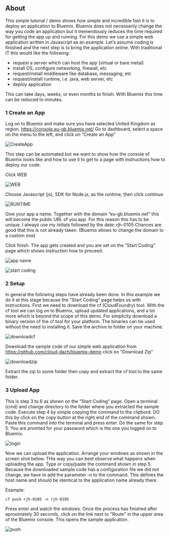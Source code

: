 ## About

This simple tutorial / demo shows how simple and incredible fast it is to deploy an application to Bluemix. Bluemix does not necessarily change the way you code an application but it tremendously reduces the time required for getting the app up and running. For this demo we use a simple web application written in Javascript as an example. Let’s assume coding is finished and the next step is to bring the application online. With traditional IT this would like the following:

-	request a server which can host the app (virtual or bare metal)
-	install OS, configure networking, firewall, etc
-	request/install middleware like database, messaging, etc
-	request/install runtime, i.e. java, web server, etc
-	deploy application

This can take days, weeks, or even months to finish. With Bluemix this time can be reduced to minutes.

### 1 Create an App
Log on to Bluemix and make sure you have selected United Kingdom as region. 
https://console.eu-gb.bluemix.net/
Go to dashboard, select a space on the menu to the left, and click on “Create an App”

![CreateApp](/docs/create-app.png)

This step can be automated but we want to show how the console of Bluemix looks like and how to use it to get to a page with instructions how to deploy our code.

Click WEB

![WEB](/docs/kind.png)

Choose Javascript (js), SDK for Node.js, as the runtime, then click continue

![RUNTIME](/docs/runtime-continue.png)

Give your app a name. Together with the domain “eu-gb.bluemix.net” this will become the public URL of you app. For this reason this has to be unique. I always use my initials followed by the date: rjh-0105
Chances are good that this is not already taken. (Bluemix allows to change the domain to a custom one)

Click finish. The app gets created and you are set on the “Start Coding” page which shows instruction how to proceed.

![app name](/docs/name-app.png)

![start coding](/docs/start-coding.png)

### 2 Setup

In general the following steps have already been done. In this example we do it at this stage because the "Start Coding" page helps us with instructions.
First we need to download the cf (CloudFoundry) tool. With the cf tool we can log on to Bluemix, upload updated applications, and a lot more which is beyond the scope of this demo. For simplicity download a binary version of the cf tool for your platform. The binaries can be used without the need to installing it. Save the archive to folder on your machine.

![downloadcf](/docs/download-cf.png)

Download the sample code of our simple web application from https://github.com/cloud-dach/bluemix-demo click on "Download Zip"

![downloadzip](/docs/download-zip.png)

Extract the zip to some folder then copy and extract the cf tool to the same folder.

### 3 Upload App

This is step 3 to 6 as shown on the "Start Coding" page. Open a terminal (cmd) and change directory to the folder where you extracted the sample code. Execute step 4 by simple copying the command to the clipbord. DO this by click on the copy button at the right end of the command shown. Paste this command into the terminal and press enter. Do the same for step 5. You are promted for your password which is the one you logged on to Bluemix.

![login](/docs/login.png)

Now we can upload the application. Arrange your windows as shown in the screen shot below. THis way you can best observe what happens when uploading the app. Type or copy/paste the command shown in step 5. Because the downloaded sample code has a configuration file we did not change, we have to add the parameter -n to the command. This defines the host name and should be identical to the application name already there.

Example:

```
cf push rjh-0105 -n rjh-0105
```

Press enter and watch the windows. Once the process has finished after aproximately 30 seconds, click on the link next to "Route" in the upper area of the Bluemix console. This opens the sample application.

![push](/docs/push.png)
